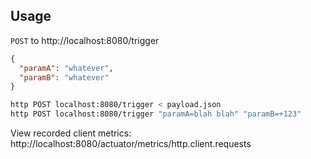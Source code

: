 ## Usage
`POST` to http://localhost:8080/trigger

```json
{
  "paramA": "whatever",
  "paramB": "whatever"
}
```

```bash
http POST localhost:8080/trigger < payload.json
http POST localhost:8080/trigger "paramA=blah blah" "paramB=+123"
```

View recorded client metrics: http://localhost:8080/actuator/metrics/http.client.requests